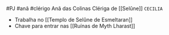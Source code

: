 #PJ #anã #clérigo
Anã das Colinas
Clériga de [[Selûne]]
`CECILIA`

- Trabalha no [[Templo de Selûne de Esmeltaran]]
- Chave para entrar nas [[Ruínas de Myth Lharast]]